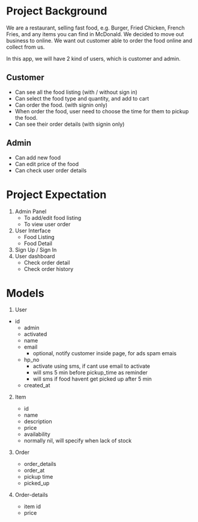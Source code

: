 # Project Background
We are a restaurant, selling fast food, e.g. Burger, Fried Chicken, French Fries, and any items you can find in McDonald. We decided to move out business to online. We want out customer able to order the food online and collect from us. 

In this app, we will have 2 kind of users, which is customer and admin. 

## Customer
 - Can see all the food listing (with / without sign in)
 - Can select the food type and quantity, and add to cart 
 - Can order the food. (with signin only)
 - When order the food, user need to choose the time for them to pickup the food.
 - Can see their order details (with signin only)

## Admin
 - Can add new food
 - Can edit price of the food
 - Can check user order details

# Project Expectation
 1. Admin Panel
	- To add/edit food listing
	- To view user order
 2. User Interface
	- Food Listing
	- Food Detail
 3. Sign Up / Sign In
 4. User dashboard
	- Check order detail
	- Check order history

# Models
	
1. User
  * id
	* admin
	* activated
	* name
	* email
		* optional, notify customer inside page, for ads spam emais
	* hp_no
		* activate using sms, if cant use email to activate
		* will sms 5 min before pickup_time as reminder
		* will sms if food havent get picked up after 5 min
	* created_at
2. Item
	* id
	* name
	* description
	* price
	* availability
	* normally nil, will specify when lack of stock
3. Order
	* order_details
	* order_at
	* pickup time
	* picked_up
  
4. Order-details
	* item id
	* price
